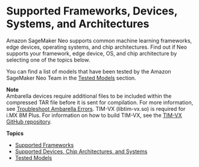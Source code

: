 # Supported Frameworks, Devices, Systems, and Architectures<a name="neo-supported-devices-edge"></a>

Amazon SageMaker Neo supports common machine learning frameworks, edge devices, operating systems, and chip architectures\. Find out if Neo supports your framework, edge device, OS, and chip architecture by selecting one of the topics below\.

You can find a list of models that have been tested by the Amazon SageMaker Neo Team in the [Tested Models](neo-supported-edge-tested-models.md) section\.

**Note**  
Ambarella devices require additional files to be included within the compressed TAR file before it is sent for compilation\. For more information, see [Troubleshoot Ambarella Errors](neo-troubleshooting-target-devices-ambarella.md)\.
TIM\-VX \(libtim\-vx\.so\) is required for i\.MX 8M Plus\. For information on how to build TIM\-VX, see the [TIM\-VX GitHub repository](https://github.com/VeriSilicon/TIM-VX)\.

**Topics**
+ [Supported Frameworks](neo-supported-devices-edge-frameworks.md)
+ [Supported Devices, Chip Architectures, and Systems](neo-supported-devices-edge-devices.md)
+ [Tested Models](neo-supported-edge-tested-models.md)